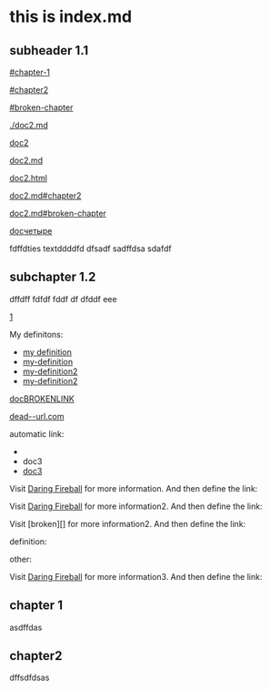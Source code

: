 # this is index.md

## subheader 1.1

[#chapter-1](#chapter-1)

[#chapter2](#chapter2)

[#broken-chapter](#broken-chapter)

[./doc2.md](./doc2.md)

[doc2](doc2)

[doc2.md](doc2.md)

[doc2.html](./doc2.html)

[doc2.md#chapter2](./doc2.md#chapter2)

[doc2.md#broken-chapter](doc2.md#broken-chapter)

[docчетыре](./docчетыре.md)

fdffdties textddddfd dfsadf sadffdsa sdafdf

## subchapter 1.2

dffdff fdfdf fddf df dfddf eee

[1](./doc2.md#chapter3)

My definitons:

*   [my definition][my-definition]
*   [my-definition][]
*   [my-definition2][my-definition2]
*   [my-definition2][]

[docBROKENLINK](docBROKENLINK)

[dead--url.com](http://dead--url.com)

automatic link:

*   </doc3>
*   <a>doc3</a>
*   <a href="doc3">doc3</a>

[my-definition]: doc2.md#chapter-1

[my-definition2]: #chapter2

Visit [Daring Fireball][] for more information.
And then define the link:

Visit [Daring Fireball][] for more information2.
And then define the link:

Visit \[broken]\[] for more information2.
And then define the link:

definition:

[Daring Fireball]: http://daringfireball.net/

other:

Visit [Daring Fireball][] for more information3.
And then define the link:

## chapter 1

asdffdas

## chapter2

dffsdfdsas
